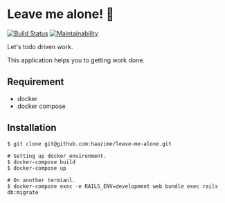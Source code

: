 # Leave me alone! 👏 

[![Build Status](https://travis-ci.org/haazime/leave-me-alone.svg?branch=master)](https://travis-ci.org/haazime/leave-me-alone)
[![Maintainability](https://api.codeclimate.com/v1/badges/5cd2a944f159734024b7/maintainability)](https://codeclimate.com/github/haazime/leave-me-alone/maintainability)

Let's todo driven work.

This application helps you to getting work done.

## Requirement

- docker
- docker compose

## Installation

``` console
$ git clone git@github.com:haazime/leave-me-alone.git

# Setting up docker environment.
$ docker-compose build
$ docker-compose up

# On another termianl.
$ docker-compose exec -e RAILS_ENV=development web bundle exec rails db:migrate
```
